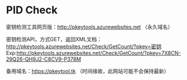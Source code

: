 # PID Check

密钥检测工具网页版：http://pkeytools.azurewebsites.net （永久域名）

密钥检测API，方式GET，返回XML文档：http://pkeytools.azurewebsites.net/Check/GetCount/?pkey=密钥
Exp:http://pkeytools.azurewebsites.net/Check/GetCount/?pkey=7X8CN-29Q26-QH9J2-C8CV9-P378M


备用域名：https://pkeytool.tk （时间缘故，此网站可能不会保持最新）
